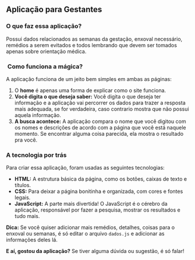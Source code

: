 ## Aplicação para Gestantes

### O que faz essa aplicação?
Possui dados relacionados as semanas da gestação, enxoval necessário, remédios a serem evitados e todos lembrando que devem ser tomados apenas sobre orientação médica.

### ️ Como funciona a mágica?
A aplicação funciona de um jeito bem simples em ambas as páginas:

1. O **home** é apenas uma forma de explicar como o site funciona.<br>
2. **Você digita o que deseja saber:** Você digita o que deseja ter informação e a aplicação vai percorrer os dados para trazer a resposta mais adequada, se for verdadeira, caso contrario mostra que não possui aquela informação.<br/>
3. **A busca acontece:** A aplicação compara o nome que você digitou com os nomes e descrições de acordo com a página que você está naquele momento. Se encontrar alguma coisa parecida, ela mostra o resultado pra você.<br/>

###  A tecnologia por trás
Para criar essa aplicação, foram usadas as seguintes tecnologias:

* **HTML:** A estrutura básica da página, como os botões, caixas de texto e títulos.
* **CSS:** Para deixar a página bonitinha e organizada, com cores e fontes legais.
* **JavaScript:** A parte mais divertida! O JavaScript é o cérebro da aplicação, responsável por fazer a pesquisa, mostrar os resultados e tudo mais.

**Dica:** Se você quiser adicionar mais remédios, detalhes, coisas para o enxoval ou semanas, é só editar o arquivo `dados.js` e adicionar as informações deles lá.

**E aí, gostou da aplicação?** Se tiver alguma dúvida ou sugestão, é só falar! 
